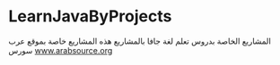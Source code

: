# LearnJavaByProjects
المشاريع الخاصة بدروس تعلم لغة جافا بالمشاريع
هذه المشاريع خاصة بموقع عرب سورس
www.arabsource.org
